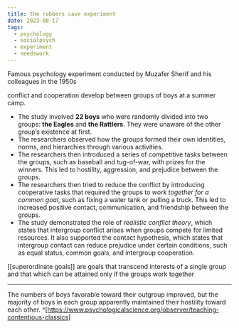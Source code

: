 ```yaml
---
title: the robbers cave experiment
date: 2023-08-17
tags:
  - psychology
  - socialpsych
  - experiment
  - needswork
---
```

Famous psychology experiment conducted by Muzafer Sherif and his colleagues in the 1950s

conflict and cooperation develop between groups of boys at a summer camp. 
- The study involved **22 boys** who were randomly divided into two groups: **the Eagles** and **the Rattlers**. They were unaware of the other group’s existence at first.
- The researchers observed how the groups formed their own identities, norms, and hierarchies through various activities.
- The researchers then introduced a series of competitive tasks between the groups, such as baseball and tug-of-war, with prizes for the winners. This led to hostility, aggression, and prejudice between the groups.
- The researchers then tried to reduce the conflict by introducing cooperative tasks that required the groups to *work together for a common goal*, such as fixing a water tank or pulling a truck. This led to increased positive contact, communication, and friendship between the groups.
- The study demonstrated the role of *realistic conflict theory*, which states that intergroup conflict arises when groups compete for limited resources. It also supported the contact hypothesis, which states that intergroup contact can reduce prejudice under certain conditions, such as equal status, common goals, and intergroup cooperation.

[[superordinate goals]] are goals that transcend interests of a single group and that which can be attained only if the groups work together

---
The numbers of boys favorable toward their outgroup improved, but the majority of boys in each group apparently maintained their hostility toward each other. ^[https://www.psychologicalscience.org/observer/teaching-contentious-classics]

